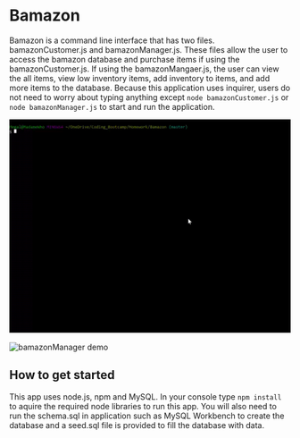 # Bamazon

Bamazon is a command line interface that has two files. bamazonCustomer.js and bamazonManager.js.
These files allow the user to access the bamazon database and purchase items if using the bamazonCustomer.js.
If using the bamazonMangaer.js, the user can view the all items, view low inventory items, add inventory to items, and add more items to the database.
Because this application uses inquirer, users do not need to worry about typing anything except `node bamazonCustomer.js` or `node bamazonManager.js` to start and run the application.

![bamazonCustomer demo](https://github.com/SuiteMel/Bamazon/raw/master/bamazonCustomer_demo.gif)

![bamazonManager demo](https://github.com/SuiteMel/Bamazon/raw/master/bamazomManager_demo.gif)

## How to get started
This app uses node.js, npm and MySQL. In your console type `npm install` to aquire the required node libraries to run this app. You will also need to run the schema.sql in application such as MySQL Workbench to create the database and a seed.sql file is provided to fill the database with data.

